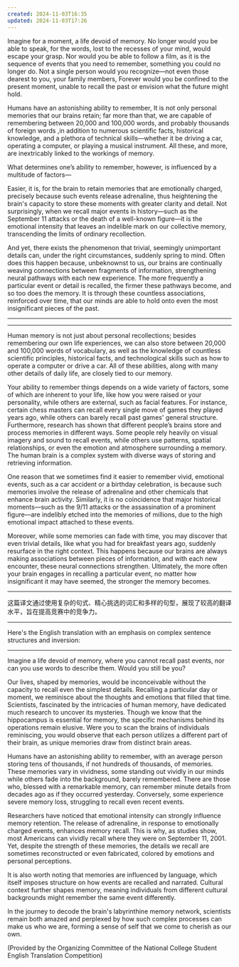 ```yaml
---
created: 2024-11-03T16:35
updated: 2024-11-03T17:26
---
```




Imagine for a moment, a life devoid of memory. No longer would you be able to speak, for the words, lost to the recesses of your mind, would escape your grasp. Nor would you be able to follow a film, as it is the sequence of events that you need to remember, something you could no longer do. Not a single person would you recognize—not even those dearest to you, your family members, Forever would you be confined to the present moment, unable to recall the past or envision what the future might hold.


Humans have an astonishing ability to remember, It is not only personal memories that our brains retain; far more than that, we are capable of remembering between 20,000 and 100,000 words, and probably thousands of foreign words ,in addition to numerous scientific facts, historical knowledge, and a plethora of technical skills—whether it be driving a car, operating a computer, or playing a musical instrument. All these, and more, are inextricably linked to the workings of memory.


What determines one’s ability to remember, however, is influenced by a multitude of factors—



Easier, it is, for the brain to retain memories that are emotionally charged, precisely because such events release adrenaline, thus heightening the brain's capacity to store these moments with greater clarity and detail. Not surprisingly, when we recall major events in history—such as the September 11 attacks or the death of a well-known figure—it is the emotional intensity that leaves an indelible mark on our collective memory, transcending the limits of ordinary recollection.

And yet, there exists the phenomenon that trivial, seemingly unimportant details can, under the right circumstances, suddenly spring to mind. Often does this happen because, unbeknownst to us, our brains are continually weaving connections between fragments of information, strengthening neural pathways with each new experience. The more frequently a particular event or detail is recalled, the firmer these pathways become, and so too does the memory. It is through these countless associations, reinforced over time, that our minds are able to hold onto even the most insignificant pieces of the past.


---


---



Human memory is not just about personal recollections; besides remembering our own life experiences, we can also store between 20,000 and 100,000 words of vocabulary, as well as the knowledge of countless scientific principles, historical facts, and technological skills such as how to operate a computer or drive a car. All of these abilities, along with many other details of daily life, are closely tied to our memory.

Your ability to remember things depends on a wide variety of factors, some of which are inherent to your life, like how you were raised or your personality, while others are external, such as facial features. For instance, certain chess masters can recall every single move of games they played years ago, while others can barely recall past games' general structure. Furthermore, research has shown that different people’s brains store and process memories in different ways. Some people rely heavily on visual imagery and sound to recall events, while others use patterns, spatial relationships, or even the emotion and atmosphere surrounding a memory. The human brain is a complex system with diverse ways of storing and retrieving information.

One reason that we sometimes find it easier to remember vivid, emotional events, such as a car accident or a birthday celebration, is because such memories involve the release of adrenaline and other chemicals that enhance brain activity. Similarly, it is no coincidence that major historical moments—such as the 9/11 attacks or the assassination of a prominent figure—are indelibly etched into the memories of millions, due to the high emotional impact attached to these events.

Moreover, while some memories can fade with time, you may discover that even trivial details, like what you had for breakfast years ago, suddenly resurface in the right context. This happens because our brains are always making associations between pieces of information, and with each new encounter, these neural connections strengthen. Ultimately, the more often your brain engages in recalling a particular event, no matter how insignificant it may have seemed, the stronger the memory becomes.


---

这篇译文通过使用复杂的句式、精心挑选的词汇和多样的句型，展现了较高的翻译水平，旨在提高竞赛中的竞争力。

---

Here's the English translation with an emphasis on complex sentence structures and inversion:


---

Imagine a life devoid of memory, where you cannot recall past events, nor can you use words to describe them. Would you still be you?

Our lives, shaped by memories, would be inconceivable without the capacity to recall even the simplest details. Recalling a particular day or moment, we reminisce about the thoughts and emotions that filled that time. Scientists, fascinated by the intricacies of human memory, have dedicated much research to uncover its mysteries. Though we know that the hippocampus is essential for memory, the specific mechanisms behind its operations remain elusive. Were you to scan the brains of individuals reminiscing, you would observe that each person utilizes a different part of their brain, as unique memories draw from distinct brain areas.

Humans have an astonishing ability to remember, with an average person storing tens of thousands, if not hundreds of thousands, of memories. These memories vary in vividness, some standing out vividly in our minds while others fade into the background, barely remembered. There are those who, blessed with a remarkable memory, can remember minute details from decades ago as if they occurred yesterday. Conversely, some experience severe memory loss, struggling to recall even recent events.

Researchers have noticed that emotional intensity can strongly influence memory retention. The release of adrenaline, in response to emotionally charged events, enhances memory recall. This is why, as studies show, most Americans can vividly recall where they were on September 11, 2001. Yet, despite the strength of these memories, the details we recall are sometimes reconstructed or even fabricated, colored by emotions and personal perceptions.

It is also worth noting that memories are influenced by language, which itself imposes structure on how events are recalled and narrated. Cultural context further shapes memory, meaning individuals from different cultural backgrounds might remember the same event differently.

In the journey to decode the brain's labyrinthine memory network, scientists remain both amazed and perplexed by how such complex processes can make us who we are, forming a sense of self that we come to cherish as our own.

(Provided by the Organizing Committee of the National College Student English Translation Competition)